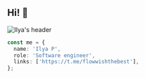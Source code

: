 
## Hi! 👋
![Ilya's header](https://raw.github.com/flowwishthebest/flowwishthebest/main/header.svg)
```typescript
const me = {
  name: 'Ilya P',
  role: 'Software engineer',
  links: ['https://t.me/flowwishthebest'],
};
```
